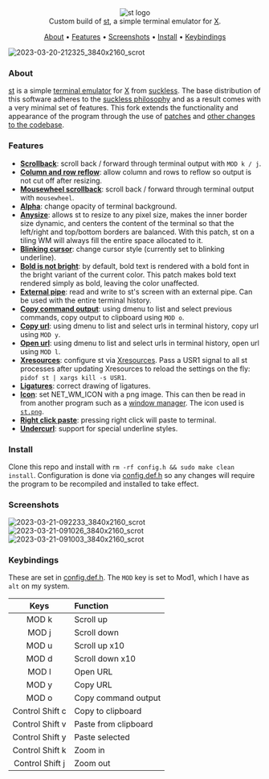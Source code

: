 <div align="center">
    <img src="https://st.suckless.org/st.svg" alt="st logo">
</div>
<div align="center">
Custom build of <a href="https://st.suckless.org">st</a>, a simple terminal emulator for <a href="https://www.x.org/wiki/">X</a>.
</div>
<p></p>
<div align="center">
    	<a href="https://github.com/kelvin-van-vuuren/st#about">About</a>
  <span> • </span>
       	<a href="https://github.com/kelvin-van-vuuren/st#features">Features</a>
  <span> • </span>
       	<a href="https://github.com/kelvin-van-vuuren/st#screenshots">Screenshots</a>
  <span> • </span>
	<a href="https://github.com/kelvin-van-vuuren/st#Install">Install</a>
  <span> • </span>
	<a href="https://github.com/kelvin-van-vuuren/st#Keybindings">Keybindings</a>
  <p></p>
</div>

![2023-03-20-212325_3840x2160_scrot](https://user-images.githubusercontent.com/54939625/226474564-86acbbb9-ad0f-4ad5-9f05-bed90fc8cf05.png)

### About
[st](https://st.suckless.org) is a simple [terminal emulator](https://en.wikipedia.org/wiki/Terminal_emulator) for [X](https://www.x.org/wiki/) from [suckless](https://suckless.org). The base distribution of this software adheres to the [suckless philosophy]("https://suckless.org/philosophy") and as a result comes with a very minimal set of features. This fork extends the functionality and appearance of the program through the use of [patches]("https://st.suckless.org/patches") and [other changes to the codebase](https://github.com/kelvin-van-vuuren/st/commits/main).

### Features
* [**Scrollback**](https://st.suckless.org/patches/scrollback/): scroll back / forward through terminal output with ``MOD k / j``.
* [**Column and row reflow**](https://st.suckless.org/patches/scrollback/): allow column and rows to reflow so output is not cut off after resizing.
* [**Mousewheel scrollback**](https://st.suckless.org/patches/scrollback/): scroll back / forward through terminal output with ``mousewheel``.
* [**Alpha**](https://st.suckless.org/patches/alpha/): change opacity of terminal background.
* [**Anysize**](https://st.suckless.org/patches/anysize/): allows st to resize to any pixel size, makes the inner border size dynamic, and centers the content of the terminal so that the left/right and top/bottom borders are balanced. With this patch, st on a tiling WM will always fill the entire space allocated to it.
* [**Blinking cursor**](https://st.suckless.org/patches/blinking_cursor/): change cursor style (currently set to blinking underline).
* [**Bold is not bright**](https://st.suckless.org/patches/bold-is-not-bright/): by default, bold text is rendered with a bold font in the bright variant of the current color. This patch makes bold text rendered simply as bold, leaving the color unaffected.
* [**External pipe**](https://st.suckless.org/patches/externalpipe/): read and write to st's screen with an external pipe. Can be used with the entire terminal history.
* [**Copy command output**](https://github.com/kelvin-van-vuuren/st/commit/016b4d4dbae4577baf8e51521544eedb1c2d567e): using dmenu to list and select previous commands, copy output to clipboard using ``MOD o``.
* [**Copy url**](https://github.com/kelvin-van-vuuren/st/commit/016b4d4dbae4577baf8e51521544eedb1c2d567e): using dmenu to list and select urls in terminal history, copy url using ``MOD y``.
* [**Open url**](https://github.com/kelvin-van-vuuren/st/commit/016b4d4dbae4577baf8e51521544eedb1c2d567e): using dmenu to list and select urls in terminal history, open url using ``MOD l``.
* [**Xresources**](https://st.suckless.org/patches/xresources-with-reload-signal/): configure st via [Xresources](https://en.wikipedia.org/wiki/X_resources). Pass a USR1 signal to all st processes after updating Xresources to reload the settings on the fly: ``pidof st | xargs kill -s USR1``.
* [**Ligatures**](https://st.suckless.org/patches/ligatures/): correct drawing of ligatures.
* [**Icon**](): set NET_WM_ICON with a png image. This can then be read in from another program such as a [window manager](https://github.com/kelvin-van-vuuren/dwm). The icon used is [``st.png``](https://github.com/kelvin-van-vuuren/st/blob/main/st.png).
* [**Right click paste**](https://st.suckless.org/patches/rightclickpaste/): pressing right click will paste to terminal.
* [**Undercurl**](https://st.suckless.org/patches/undercurl/): support for special underline styles.

### Install
Clone this repo and install with ``rm -rf config.h && sudo make clean install``. Configuration is done via [config.def.h](https://github.com/kelvin-van-vuuren/st/blob/main/config.def.h) so any changes will require the program to be recompiled and installed to take effect.

### Screenshots
![2023-03-21-092233_3840x2160_scrot](https://user-images.githubusercontent.com/54939625/226564286-437844a9-5fb0-4864-8780-eda2673c0577.png)
![2023-03-21-091026_3840x2160_scrot](https://user-images.githubusercontent.com/54939625/226564398-bbe04810-1a34-4ffe-ad37-70ac25221c41.png)
![2023-03-21-091003_3840x2160_scrot](https://user-images.githubusercontent.com/54939625/226564456-f01b4d52-d1ff-4c26-9400-8286eeacc365.png)


### Keybindings
These are set in [config.def.h](https://github.com/kelvin-van-vuuren/st/blob/main/config.def.h#L268). The ``MOD`` key is set to Mod1, which I have as ``alt`` on my system.
<div align="center">
<table>
<colgroup>
<col style="text-align:center;"/>
<col style="text-align:left;"/>
</colgroup>

<thead>
<tr>
	<th style="text-align:center;">Keys</th>
	<th style="text-align:left;">Function</th>
</tr>
</thead>

<tbody>
<tr>
	<td style="text-align:center;">MOD k</td>
	<td style="text-align:left;">Scroll up</td>
</tr>
<tr>
	<td style="text-align:center;">MOD j</td>
	<td style="text-align:left;">Scroll down</td>
</tr>
<tr>
	<td style="text-align:center;">MOD u</td>
	<td style="text-align:left;">Scroll up x10</td>
</tr>
<tr>
	<td style="text-align:center;">MOD d</td>
	<td style="text-align:left;">Scroll down x10</td>
</tr>
<tr>
	<td style="text-align:center;">MOD l</td>
	<td style="text-align:left;">Open URL</td>
</tr>
<tr>
	<td style="text-align:center;">MOD y</td>
	<td style="text-align:left;">Copy URL</td>
</tr>
<tr>
	<td style="text-align:center;">MOD o</td>
	<td style="text-align:left;">Copy command output</td>
</tr>
<tr>
	<td style="text-align:center;">Control Shift c</td>
	<td style="text-align:left;">Copy to clipboard</td>
</tr>
<tr>
	<td style="text-align:center;">Control Shift v</td>
	<td style="text-align:left;">Paste from clipboard</td>
</tr>
<tr>
	<td style="text-align:center;">Control Shift y</td>
	<td style="text-align:left;">Paste selected</td>
</tr>
<tr>
	<td style="text-align:center;">Control Shift k</td>
	<td style="text-align:left;">Zoom in</td>
</tr>
<tr>
	<td style="text-align:center;">Control Shift j</td>
	<td style="text-align:left;">Zoom out</td>
</tr>
</table>
</div>

